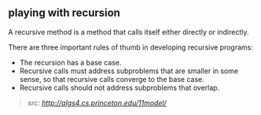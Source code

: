 ## playing with recursion

A recursive method is a method that calls itself either directly or indirectly.

There are three important rules of thumb in developing recursive programs:

- The recursion has a base case.
- Recursive calls must address subproblems that are smaller in some sense, so that recursive calls converge to the base case.
- Recursive calls should not address subproblems that overlap.

> *src: http://algs4.cs.princeton.edu/11model/*
